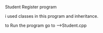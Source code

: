 Student Register program

i used classes in this program and inheritance.

to Run the program go to -->Student.cpp
